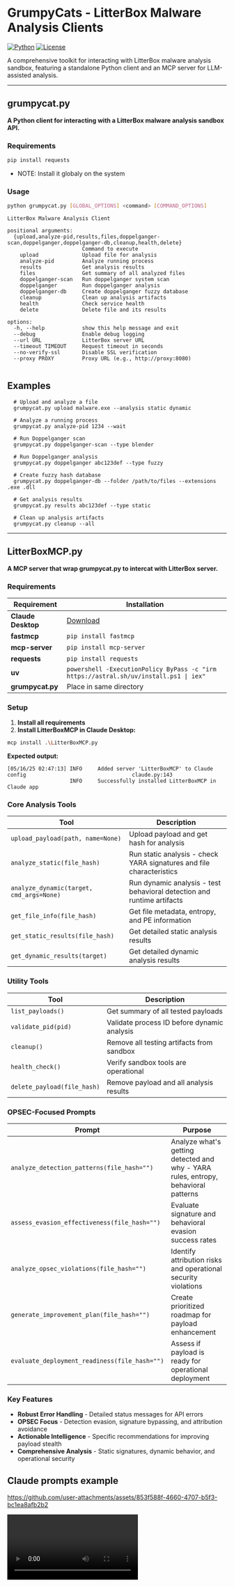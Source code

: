 # GrumpyCats - LitterBox Malware Analysis Clients

[![Python](https://img.shields.io/badge/Python-3.11+-blue.svg)](https://www.python.org/downloads/)
[![License](https://img.shields.io/badge/license-GPL%20v3-green.svg)]()

A comprehensive toolkit for interacting with LitterBox malware analysis sandbox, featuring a standalone Python client and an MCP server for LLM-assisted analysis.

---

## grumpycat.py

**A Python client for interacting with a LitterBox malware analysis sandbox API.**

### Requirements

```bash
pip install requests
```
* NOTE: Install it globaly on the system 

### Usage

```bash
python grumpycat.py [GLOBAL_OPTIONS] <command> [COMMAND_OPTIONS]
```

```
LitterBox Malware Analysis Client

positional arguments:
  {upload,analyze-pid,results,files,doppelganger-scan,doppelganger,doppelganger-db,cleanup,health,delete}
                        Command to execute
    upload              Upload file for analysis
    analyze-pid         Analyze running process
    results             Get analysis results
    files               Get summary of all analyzed files
    doppelganger-scan   Run doppelganger system scan
    doppelganger        Run doppelganger analysis
    doppelganger-db     Create doppelganger fuzzy database
    cleanup             Clean up analysis artifacts
    health              Check service health
    delete              Delete file and its results

options:
  -h, --help            show this help message and exit
  --debug               Enable debug logging
  --url URL             LitterBox server URL
  --timeout TIMEOUT     Request timeout in seconds
  --no-verify-ssl       Disable SSL verification
  --proxy PROXY         Proxy URL (e.g., http://proxy:8080)


```

## Examples

```
  # Upload and analyze a file
  grumpycat.py upload malware.exe --analysis static dynamic

  # Analyze a running process
  grumpycat.py analyze-pid 1234 --wait

  # Run Doppelganger scan
  grumpycat.py doppelganger-scan --type blender

  # Run Doppelganger analysis
  grumpycat.py doppelganger abc123def --type fuzzy

  # Create fuzzy hash database
  grumpycat.py doppelganger-db --folder /path/to/files --extensions .exe .dll

  # Get analysis results
  grumpycat.py results abc123def --type static

  # Clean up analysis artifacts
  grumpycat.py cleanup --all
```
---

## LitterBoxMCP.py

**A MCP server that wrap grumpycat.py to intercat with LitterBox server.**

### Requirements

| Requirement | Installation |
|-------------|--------------|
| **Claude Desktop** | [Download](https://claude.ai/desktop) |
| **fastmcp** | `pip install fastmcp` |
| **mcp-server** | `pip install mcp-server` |
| **requests** | `pip install requests` |
| **uv** | `powershell -ExecutionPolicy ByPass -c "irm https://astral.sh/uv/install.ps1 \| iex"` |
| **grumpycat.py** | Place in same directory |

### Setup

1. **Install all requirements**
2. **Install LitterBoxMCP in Claude Desktop:**

```bash
mcp install .\LitterBoxMCP.py
```

**Expected output:**
```
[05/16/25 02:47:13] INFO     Added server 'LitterBoxMCP' to Claude config                                  claude.py:143
                    INFO     Successfully installed LitterBoxMCP in Claude app  
```

### Core Analysis Tools

| Tool | Description |
|------|-------------|
| `upload_payload(path, name=None)` | Upload payload and get hash for analysis |
| `analyze_static(file_hash)` | Run static analysis - check YARA signatures and file characteristics |
| `analyze_dynamic(target, cmd_args=None)` | Run dynamic analysis - test behavioral detection and runtime artifacts |
| `get_file_info(file_hash)` | Get file metadata, entropy, and PE information |
| `get_static_results(file_hash)` | Get detailed static analysis results |
| `get_dynamic_results(target)` | Get detailed dynamic analysis results |

### Utility Tools

| Tool | Description |
|------|-------------|
| `list_payloads()` | Get summary of all tested payloads |
| `validate_pid(pid)` | Validate process ID before dynamic analysis |
| `cleanup()` | Remove all testing artifacts from sandbox |
| `health_check()` | Verify sandbox tools are operational |
| `delete_payload(file_hash)` | Remove payload and all analysis results |

### OPSEC-Focused Prompts

| Prompt | Purpose |
|--------|---------|
| `analyze_detection_patterns(file_hash="")` | Analyze what's getting detected and why - YARA rules, entropy, behavioral patterns |
| `assess_evasion_effectiveness(file_hash="")` | Evaluate signature and behavioral evasion success rates |
| `analyze_opsec_violations(file_hash="")` | Identify attribution risks and operational security violations |
| `generate_improvement_plan(file_hash="")` | Create prioritized roadmap for payload enhancement |
| `evaluate_deployment_readiness(file_hash="")` | Assess if payload is ready for operational deployment |

### Key Features

- **Robust Error Handling** - Detailed status messages for API errors
- **OPSEC Focus** - Detection evasion, signature bypassing, and attribution avoidance
- **Actionable Intelligence** - Specific recommendations for improving payload stealth
- **Comprehensive Analysis** - Static signatures, dynamic behavior, and operational security

## Claude prompts example


https://github.com/user-attachments/assets/853f588f-4660-4707-b5f3-bc1ea8afb2b2


![LitterBoxMCP](../Screenshots/LitterBoxMCP.mp4)
